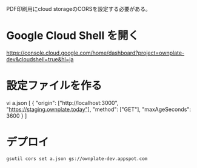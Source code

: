PDF印刷用にcloud storageのCORSを設定する必要がある。

# Google Cloud Shell を開く

https://console.cloud.google.com/home/dashboard?project=ownplate-dev&cloudshell=true&hl=ja

# 設定ファイルを作る
vi a.json
[
  {
    "origin": ["http://localhost:3000", "https://staging.ownplate.today"],
    "method": ["GET"],
    "maxAgeSeconds": 3600
  }
]

# デプロイ

```
gsutil cors set a.json gs://ownplate-dev.appspot.com
```
